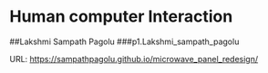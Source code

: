 # Human computer Interaction
##Lakshmi Sampath Pagolu
###p1.Lakshmi_sampath_pagolu

URL: https://sampathpagolu.github.io/microwave_panel_redesign/
